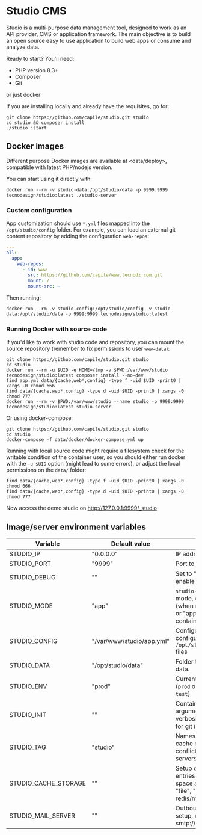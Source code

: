 # Studio CMS

Studio is a multi-purpose data management tool, designed to work as an API provider, CMS or application framework. The main objective is to build an open source easy to use application to build web apps or consume and analyze data.

Ready to start? You'll need:

- PHP version 8.3+
- Composer
- Git

or just docker

If you are installing locally and already have the requisites, go for:
```
git clone https://github.com/capile/studio.git studio
cd studio && composer install
./studio :start
```

## Docker images

Different purpose Docker images are available at <data/deploy>, compatible with latest PHP/nodejs version.

You can start using it directly with:
```
docker run --rm -v studio-data:/opt/studio/data -p 9999:9999 tecnodesign/studio:latest ./studio-server
```

### Custom configuration

App customization should use `*.yml` files mapped into the `/opt/studio/config` folder. For example, you can load an external git content repository by adding the configuration `web-repos`:

```studio-config/studio.yml
---
all:
  app:
    web-repos:
      - id: www
        src: https://github.com/capile/www.tecnodz.com.git
        mount: /
        mount-src: ~
```

Then running:
```
docker run --rm -v studio-config:/opt/studio/config -v studio-data:/opt/studio/data -p 9999:9999 tecnodesign/studio:latest
```

### Running Docker with source code

If you'd like to work with studio code and repository, you can mount the source repository (remember to fix permissions to user `www-data`):
```
git clone https://github.com/capile/studio.git studio
cd studio
docker run --rm -u $UID -e HOME=/tmp -v $PWD:/var/www/studio tecnodesign/studio:latest composer install --no-dev
find app.yml data/{cache,web*,config} -type f -uid $UID -print0 | xargs -0 chmod 666
find data/{cache,web*,config} -type d -uid $UID -print0 | xargs -0 chmod 777
docker run --rm -v $PWD:/var/www/studio --name studio -p 9999:9999 tecnodesign/studio:latest studio-server
```

Or using docker-compose:
```
git clone https://github.com/capile/studio.git studio
cd studio
docker-compose -f data/docker/docker-compose.yml up
```

Running with local source code might require a filesystem check for the writable condition of the container user, so you should either run docker with the `-u $UID` option (might lead to some errors), or adjust the local permissions on the `data/` folder:
```
find data/{cache,web*,config} -type f -uid $UID -print0 | xargs -0 chmod 666
find data/{cache,web*,config} -type d -uid $UID -print0 | xargs -0 chmod 777
```

Now access the demo studio on <http://127.0.0.1:9999/_studio>

## Image/server environment variables

|       Variable       |       Default value       |                                               Description                                                    |
|----------------------|---------------------------|--------------------------------------------------------------------------------------------------------------|
| STUDIO_IP            | "0.0.0.0"                 | IP address to bind to                                                                                        |
| STUDIO_PORT          | "9999"                    | Port to bind                                                                                                 |
| STUDIO_DEBUG         | ""                        | Set to "1" or `true` to enable debug mode                                                                    |
| STUDIO_MODE          | "app"                     | `studio-server` php-fpm mode, either "daemon" (when running on a VM) or "app" (ideal for containers)         |
| STUDIO_CONFIG        | "/var/www/studio/app.yml" | Configuration file, default configuration file loads all `/opt/studio/config/*.yml` files                    |
| STUDIO_DATA          | "/opt/studio/data"        | Folder to store persistent data.                                                                             |
| STUDIO_ENV           | "prod"                    | Current environment (`prod` or `stage` or `dev` or `test`)                                                   |
| STUDIO_INIT          | ""                        | Container initialization arguments ( `-v` for verbosity level and/or `-g` for git integration)               |
| STUDIO_TAG           | "studio"                  | Namespace for prefixing cache entries, to avoid conflicts on shared servers                                  |
| STUDIO_CACHE_STORAGE | ""                        | Setup cache, multiple entries separated by space are allowed, can be "file", "apc", or a redis/memcached DSN |
| STUDIO_MAIL_SERVER   | ""                        | Outbound mail server setup, use a DSN (like smtp://localhost:25)                                             |
